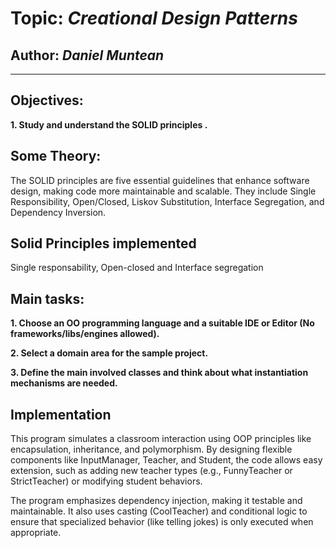 # Topic: *Creational Design Patterns*
## Author: *Daniel Muntean*
------
## Objectives:
__1. Study and understand the SOLID principles .__

## Some Theory:
The SOLID principles are five essential guidelines that enhance software design, making code more maintainable and scalable. They include Single Responsibility, Open/Closed, Liskov Substitution, Interface Segregation, and Dependency Inversion. 

## Solid Principles implemented
Single responsability, Open-closed and Interface segregation 

## Main tasks:
__1. Choose an OO programming language and a suitable IDE or Editor (No frameworks/libs/engines allowed).__

__2. Select a domain area for the sample project.__

__3. Define the main involved classes and think about what instantiation mechanisms are needed.__


## Implementation
This program simulates a classroom interaction using OOP principles like encapsulation, inheritance, and polymorphism. By designing flexible components like InputManager, Teacher, and Student, the code allows easy extension, such as adding new teacher types (e.g., FunnyTeacher or StrictTeacher) or modifying student behaviors.

The program emphasizes dependency injection, making it testable and maintainable. It also uses casting (CoolTeacher) and conditional logic to ensure that specialized behavior (like telling jokes) is only executed when appropriate.


